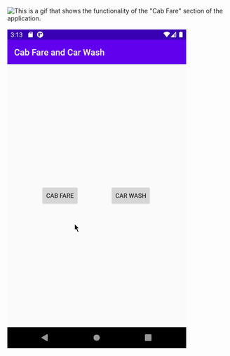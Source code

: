 ![This is a gif that shows the functionality of the "Cab Fare" section of the application.](/res/carwash.gif)  
\
![This is a gif that shows the functionality of the "Car Wash" section of the application.](res/cabfare.gif)
